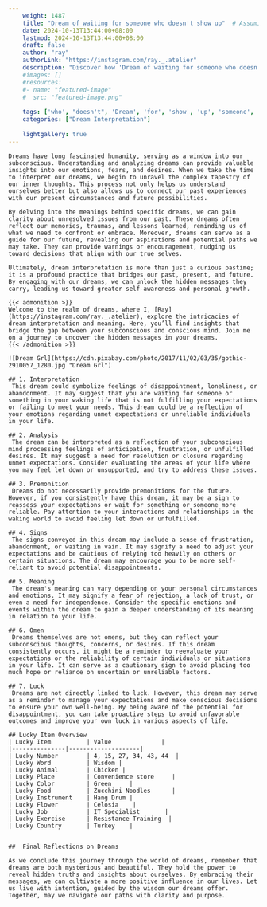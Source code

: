 ```yaml
---
    weight: 1487
    title: "Dream of waiting for someone who doesn't show up"  # Assuming 'title' column exists
    date: 2024-10-13T13:44:00+08:00
    lastmod: 2024-10-13T13:44:00+08:00
    draft: false
    author: "ray"
    authorLink: "https://instagram.com/ray._.atelier"
    description: "Discover how 'Dream of waiting for someone who doesn't show up' can interpret your future and uncover its significant meanings in your life."
    #images: []
    #resources:
    #- name: "featured-image"
    #  src: "featured-image.png"
    
    tags: ['who', "doesn't", 'Dream', 'for', 'show', 'up', 'someone', 'waiting', 'of']
    categories: ["Dream Interpretation"]
    
    lightgallery: true
---
```

    
    Dreams have long fascinated humanity, serving as a window into our subconscious. Understanding and analyzing dreams can provide valuable insights into our emotions, fears, and desires. When we take the time to interpret our dreams, we begin to unravel the complex tapestry of our inner thoughts. This process not only helps us understand ourselves better but also allows us to connect our past experiences with our present circumstances and future possibilities.
    
    By delving into the meanings behind specific dreams, we can gain clarity about unresolved issues from our past. These dreams often reflect our memories, traumas, and lessons learned, reminding us of what we need to confront or embrace. Moreover, dreams can serve as a guide for our future, revealing our aspirations and potential paths we may take. They can provide warnings or encouragement, nudging us toward decisions that align with our true selves.
    
    Ultimately, dream interpretation is more than just a curious pastime; it is a profound practice that bridges our past, present, and future. By engaging with our dreams, we can unlock the hidden messages they carry, leading us toward greater self-awareness and personal growth.
    
    {{< admonition >}}
    Welcome to the realm of dreams, where I, [Ray](https://instagram.com/ray._.atelier), explore the intricacies of dream interpretation and meaning. Here, you’ll find insights that bridge the gap between your subconscious and conscious mind. Join me on a journey to uncover the hidden messages in your dreams.
    {{< /admonition >}}
    
    ![Dream Grl](https://cdn.pixabay.com/photo/2017/11/02/03/35/gothic-2910057_1280.jpg "Dream Grl")
    
    ## 1. Interpretation
     This dream could symbolize feelings of disappointment, loneliness, or abandonment. It may suggest that you are waiting for someone or something in your waking life that is not fulfilling your expectations or failing to meet your needs. This dream could be a reflection of your emotions regarding unmet expectations or unreliable individuals in your life.
    
    ## 2. Analysis
     The dream can be interpreted as a reflection of your subconscious mind processing feelings of anticipation, frustration, or unfulfilled desires. It may suggest a need for resolution or closure regarding unmet expectations. Consider evaluating the areas of your life where you may feel let down or unsupported, and try to address these issues.
    
    ## 3. Premonition
     Dreams do not necessarily provide premonitions for the future. However, if you consistently have this dream, it may be a sign to reassess your expectations or wait for something or someone more reliable. Pay attention to your interactions and relationships in the waking world to avoid feeling let down or unfulfilled.
    
    ## 4. Signs
     The signs conveyed in this dream may include a sense of frustration, abandonment, or waiting in vain. It may signify a need to adjust your expectations and be cautious of relying too heavily on others or certain situations. The dream may encourage you to be more self-reliant to avoid potential disappointments.
    
    ## 5. Meaning
     The dream's meaning can vary depending on your personal circumstances and emotions. It may signify a fear of rejection, a lack of trust, or even a need for independence. Consider the specific emotions and events within the dream to gain a deeper understanding of its meaning in relation to your life.
    
    ## 6. Omen
     Dreams themselves are not omens, but they can reflect your subconscious thoughts, concerns, or desires. If this dream consistently occurs, it might be a reminder to reevaluate your expectations or the reliability of certain individuals or situations in your life. It can serve as a cautionary sign to avoid placing too much hope or reliance on uncertain or unreliable factors.
    
    ## 7. Luck
     Dreams are not directly linked to luck. However, this dream may serve as a reminder to manage your expectations and make conscious decisions to ensure your own well-being. By being aware of the potential for disappointment, you can take proactive steps to avoid unfavorable outcomes and improve your own luck in various aspects of life.
    
    ## Lucky Item Overview
    | Lucky Item          | Value              |
    |---------------|--------------------|
    | Lucky Number        | 4, 15, 27, 34, 43, 44  |
    | Lucky Word          | Wisdom |
    | Lucky Animal        | Chicken |
    | Lucky Place         | Convenience store     |
    | Lucky Color         | Green     |
    | Lucky Food          | Zucchini Noodles      |
    | Lucky Instrument    | Hang Drum |
    | Lucky Flower        | Celosia    |
    | Lucky Job           | IT Specialist       |
    | Lucky Exercise      | Resistance Training  |
    | Lucky Country       | Turkey    |
    
    
    ##  Final Reflections on Dreams
    
    As we conclude this journey through the world of dreams, remember that dreams are both mysterious and beautiful. They hold the power to reveal hidden truths and insights about ourselves. By embracing their messages, we can cultivate a more positive influence in our lives. Let us live with intention, guided by the wisdom our dreams offer. Together, may we navigate our paths with clarity and purpose.
    